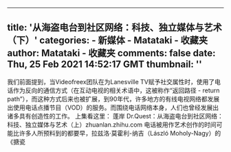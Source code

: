 
---
title: '从海盗电台到社区网络：科技、独立媒体与艺术（下）'
categories: 
    - 新媒体
    - Matataki - 收藏夹
author: Matataki - 收藏夹
comments: false
date: Thu, 25 Feb 2021 14:52:17 GMT
thumbnail: ''
---

<div>   
我们前面提到，当Videofreex团队在为Lanesville TV赋予社交属性时，使用了电话作为反向的通信方式（在互动电视的相关术语中，这被称作“返回路径 - return path”），而这种方式后来也被扩展，到90年代，许多地方的有线电视网络都发展出使用电话点播节目（VOD）的服务。而围绕电话网络本身，人们也曾经发展出诸多具有创造性的工作。 上集看这里： 蓬岸 Dr.Quest：从海盗电台到社区网络：科技、独立媒体与艺术（上）​zhuanlan.zhihu.com 电话被用作艺术创作的时间可能比许多人所预料到的都要早，拉兹洛·莫霍利-纳吉（László Moholy-Nagy）的《搪瓷  
</div>
            